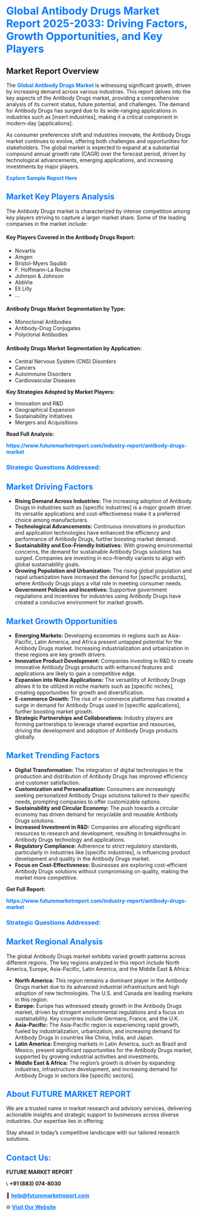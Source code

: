<h1 style="color: #007BFF;">Global Antibody Drugs Market Report 2025-2033: Driving Factors, Growth Opportunities, and Key Players</h1>

<section id="overview">
<h2>Market Report Overview</h2>
<p>The <a href="https://www.futuremarketreport.com/industry-report/antibody-drugs-market" style="color: #007BFF; text-decoration: none;"><strong>Global Antibody Drugs Market</strong></a> is witnessing significant growth, driven by increasing demand across various industries. This report delves into the key aspects of the Antibody Drugs market, providing a comprehensive analysis of its current status, future potential, and challenges. The demand for Antibody Drugs has surged due to its wide-ranging applications in industries such as [insert industries], making it a critical component in modern-day [applications].</p>
<p>As consumer preferences shift and industries innovate, the Antibody Drugs market continues to evolve, offering both challenges and opportunities for stakeholders. The global market is expected to expand at a substantial compound annual growth rate (CAGR) over the forecast period, driven by technological advancements, emerging applications, and increasing investments by major players.</p>
</section>

<section id="overview">
<p><a href="https://www.futuremarketreport.com/request-sample/reportId=103362" style="color: #007BFF; text-decoration: none;"><strong>Explore Sample Report Here</strong></a></p>
</section>

<section id="key-players">
<h2 style="color: #007BFF;">Market Key Players Analysis</h2>
<p>The Antibody Drugs market is characterized by intense competition among key players striving to capture a larger market share. Some of the leading companies in the market include:</p>
<h4>Key Players Covered in the Antibody Drugs Report:</h4>
<ul><li>Novartis</li><li>Amgen</li><li>Bristol-Myers Squibb</li><li>F. Hoffmann-La Roche</li><li>Johnson &amp; Johnson</li><li>AbbVie</li><li>Eli Lilly</li><li>...</li></ul>
<h4>Antibody Drugs Market Segmentation by Type:</h4>
<ul><li>Monoclonal Antibodies</li><li>Antibody-Drug Conjugates</li><li>Polyclonal Antibodies</li></ul>

<h4>Antibody Drugs Market Segmentation by Application:</h4>
<ul><li>Central Nervous System (CNS) Disorders</li><li>Cancers</li><li>Autoimmune Disorders</li><li>Cardiovascular Diseases</li></ul>
<p><strong>Key Strategies Adopted by Market Players:</strong></p>
<ul>
<li>Innovation and R&D</li>
<li>Geographical Expansion</li>
<li>Sustainability Initiatives</li>
<li>Mergers and Acquisitions</li>
</ul>
</section>

<section>
<p><strong>Read Full Analysis: </strong></p><a href="https://www.futuremarketreport.com/industry-report/antibody-drugs-market" style="color: #007BFF; text-decoration: none;"><strong>https://www.futuremarketreport.com/industry-report/antibody-drugs-market</strong></a>
<h3 style="color: #007BFF;">Strategic Questions Addressed:</h3>
</section>

<section id="driving-factors">
<h2 style="color: #007BFF;">Market Driving Factors</h2>
<ul>
<li><strong>Rising Demand Across Industries:</strong> The increasing adoption of Antibody Drugs in industries such as [specific industries] is a major growth driver. Its versatile applications and cost-effectiveness make it a preferred choice among manufacturers.</li>
<li><strong>Technological Advancements:</strong> Continuous innovations in production and application technologies have enhanced the efficiency and performance of Antibody Drugs, further boosting market demand.</li>
<li><strong>Sustainability and Eco-Friendly Initiatives:</strong> With growing environmental concerns, the demand for sustainable Antibody Drugs solutions has surged. Companies are investing in eco-friendly variants to align with global sustainability goals.</li>
<li><strong>Growing Population and Urbanization:</strong> The rising global population and rapid urbanization have increased the demand for [specific products], where Antibody Drugs plays a vital role in meeting consumer needs.</li>
<li><strong>Government Policies and Incentives:</strong> Supportive government regulations and incentives for industries using Antibody Drugs have created a conducive environment for market growth.</li>
</ul>
</section>

<section id="growth-opportunities">
<h2 style="color: #007BFF;">Market Growth Opportunities</h2>
<ul>
<li><strong>Emerging Markets:</strong> Developing economies in regions such as Asia-Pacific, Latin America, and Africa present untapped potential for the Antibody Drugs market. Increasing industrialization and urbanization in these regions are key growth drivers.</li>
<li><strong>Innovative Product Development:</strong> Companies investing in R&D to create innovative Antibody Drugs products with enhanced features and applications are likely to gain a competitive edge.</li>
<li><strong>Expansion into Niche Applications:</strong> The versatility of Antibody Drugs allows it to be utilized in niche markets such as [specific niches], creating opportunities for growth and diversification.</li>
<li><strong>E-commerce Growth:</strong> The rise of e-commerce platforms has created a surge in demand for Antibody Drugs used in [specific applications], further boosting market growth.</li>
<li><strong>Strategic Partnerships and Collaborations:</strong> Industry players are forming partnerships to leverage shared expertise and resources, driving the development and adoption of Antibody Drugs products globally.</li>
</ul>
</section>

<section id="trending-factors">
<h2 style="color: #007BFF;">Market Trending Factors</h2>
<ul>
<li><strong>Digital Transformation:</strong> The integration of digital technologies in the production and distribution of Antibody Drugs has improved efficiency and customer satisfaction.</li>
<li><strong>Customization and Personalization:</strong> Consumers are increasingly seeking personalized Antibody Drugs solutions tailored to their specific needs, prompting companies to offer customizable options.</li>
<li><strong>Sustainability and Circular Economy:</strong> The push towards a circular economy has driven demand for recyclable and reusable Antibody Drugs solutions.</li>
<li><strong>Increased Investment in R&D:</strong> Companies are allocating significant resources to research and development, resulting in breakthroughs in Antibody Drugs technology and applications.</li>
<li><strong>Regulatory Compliance:</strong> Adherence to strict regulatory standards, particularly in industries like [specific industries], is influencing product development and quality in the Antibody Drugs market.</li>
<li><strong>Focus on Cost-Effectiveness:</strong> Businesses are exploring cost-efficient Antibody Drugs solutions without compromising on quality, making the market more competitive.</li>
</ul>
</section>

<section>
<p><strong>Get Full Report: </strong></p><a href="https://www.futuremarketreport.com/industry-report/antibody-drugs-market" style="color: #007BFF; text-decoration: none;"><strong>https://www.futuremarketreport.com/industry-report/antibody-drugs-market</strong></a>
<h3 style="color: #007BFF;">Strategic Questions Addressed:</h3>
</section>


<section id="regional-analysis">
<h2 style="color: #007BFF;">Market Regional Analysis</h2>
<p>The global Antibody Drugs market exhibits varied growth patterns across different regions. The key regions analyzed in this report include North America, Europe, Asia-Pacific, Latin America, and the Middle East & Africa:</p>
<ul>
<li><strong>North America:</strong> This region remains a dominant player in the Antibody Drugs market due to its advanced industrial infrastructure and high adoption of new technologies. The U.S. and Canada are leading markets in this region.</li>
<li><strong>Europe:</strong> Europe has witnessed steady growth in the Antibody Drugs market, driven by stringent environmental regulations and a focus on sustainability. Key countries include Germany, France, and the U.K.</li>
<li><strong>Asia-Pacific:</strong> The Asia-Pacific region is experiencing rapid growth, fueled by industrialization, urbanization, and increasing demand for Antibody Drugs in countries like China, India, and Japan.</li>
<li><strong>Latin America:</strong> Emerging markets in Latin America, such as Brazil and Mexico, present significant opportunities for the Antibody Drugs market, supported by growing industrial activities and investments.</li>
<li><strong>Middle East & Africa:</strong> The region’s growth is driven by expanding industries, infrastructure development, and increasing demand for Antibody Drugs in sectors like [specific sectors].</li>
</ul>
</section>

<footer>
<h2 style="color: #007BFF;">About FUTURE MARKET REPORT</h2>
<p>We are a trusted name in market research and advisory services, delivering actionable insights and strategic support to businesses across diverse industries. Our expertise lies in offering:</p>

<p>Stay ahead in today’s competitive landscape with our tailored research solutions.</p>

<h2 style="color: #007BFF;">Contact Us:</h2>
<p><strong>FUTURE MARKET REPORT</strong></p>
<p>📞 <strong>+91 (883) 074-8030</strong></p>
<p>📧 <strong><a href="mailto:help@futuremarketreport.com" style="color: #007BFF;">help@futuremarketreport.com</a></strong></p>
<p>🌐 <strong><a href="https://www.futuremarketreport.com/" style="color: #007BFF;">Visit Our Website</a></strong></p>
</footer>